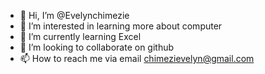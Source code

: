 - 👋 Hi, I’m @Evelynchimezie
- 👀 I’m interested in learning more about computer
- 🌱 I’m currently learning Excel
- 💞️ I’m looking to collaborate on github
- 📫 How to reach me via email chimezievelyn@gmail.com

<!---
Evelynchimezie/Evelynchimezie is a ✨ special ✨ repository because its `README.md` (this file) appears on your GitHub profile.
You can click the Preview link to take a look at your changes.
--->
